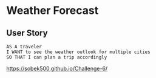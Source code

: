 # Weather Forecast

## User Story

```
AS A traveler
I WANT to see the weather outlook for multiple cities
SO THAT I can plan a trip accordingly
```

https://sobek500.github.io/Challenge-6/
